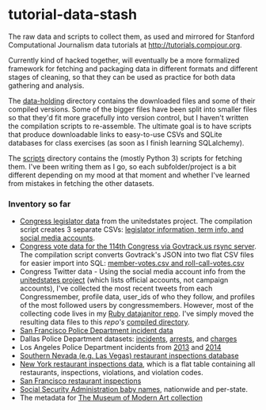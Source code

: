 # tutorial-data-stash

The raw data and scripts to collect them, as used and mirrored for Stanford Computational Journalism data tutorials at http://tutorials.compjour.org.

Currently kind of hacked together, will eventually be a more formalized framework for fetching and packaging data in different formats and different stages of cleaning, so that they can be used as practice for both data gathering and analysis.

The [data-holding](data-holding/) directory contains the downloaded files and some of their compiled versions. Some of the bigger files have been split into smaller files so that they'd fit more gracefully into version control, but I haven't written the compilation scripts to re-assemble. The ultimate goal is to have scripts that produce downloadable links to easy-to-use CSVs and SQLite databases for class exercises (as soon as I finish learning SQLalchemy).

The [scripts](scripts/) directory contains the (mostly Python 3) scripts for fetching them. I've been writing them as I go, so each subfolder/project is a bit different depending on my mood at that moment and whether I've learned from mistakes in fetching the other datasets.

### Inventory so far

- [Congress legislator data](https://github.com/unitedstates/congress-legislators) from the unitedstates project. The compilation script creates 3 separate CSVs: [legislator information, term info, and social media accounts](data-holding/congress/legislators/compiled/).
- [Congress vote data for the 114th Congress via Govtrack.us rsync server](https://www.govtrack.us/developers/data). The compilation script converts Govtrack's JSON into two flat CSV files for easier import into SQL: [member-votes.csv and roll-call-votes.csv](data-holding/congress/votes/compiled/)
- Congress Twitter data - Using the social media account info from the [unitedstates project](https://github.com/unitedstates/congress-legislators) (which lists official accounts, not campaign accounts), I've collected the most recent tweets from each Congressmember, profile data, user_ids of who they follow, and profiles of the most followed users by congressmembers. However, most of the collecting code lives in my [Ruby datajanitor repo](https://github.com/datajanitor/diaries). I've simply moved the resulting data files to this _repo's_ [compiled directory](data-holding/twitter/congress/compiled/).
- [San Francisco Police Department incident data](https://data.sfgov.org/Public-Safety/SFPD-Incidents-from-1-January-2003/tmnf-yvry)
- Dallas Police Department datasets: [incidents](https://www.dallasopendata.com/Police/Dallas-Police-Public-Data-RMS-Incidents/tbnj-w5hb), [arrests](https://www.dallasopendata.com/Police/Dallas-Police-Public-Data-RMS-Arrest/r4wm-ig9m), and [charges](https://www.dallasopendata.com/Police/Dallas-Police-Public-Data-RMS-Arrest-Charge/uzgk-dxyv)
- Los Angeles Police Department incidents from [2013](https://data.lacity.org/A-Safe-City/LAPD-Crime-and-Collision-Raw-Data-for-2013/iatr-8mqm) and [2014](https://data.lacity.org/A-Safe-City/LAPD-Crime-and-Collision-Raw-Data-2014/eta5-h8qx)
- [Southern Nevada (e.g. Las Vegas) restaurant inspections database](http://www.southernnevadahealthdistrict.org/restaurants/inspect-downloads.php
)
- [New York restaurant inspections data](https://data.cityofnewyork.us/Health/DOHMH-New-York-City-Restaurant-Inspection-Results/43nn-pn8j), which is a flat table containing all restaurants, inspections, violations, and violation codes.
- [San Francisco restaurant inspections](https://extxfer.sfdph.org/food/)
- [Social Security Administration baby names](http://www.ssa.gov/oact/babynames/limits.html), nationwide and per-state.
- The metadata for [The Museum of Modern Art collection](https://github.com/MuseumofModernArt/collection)
